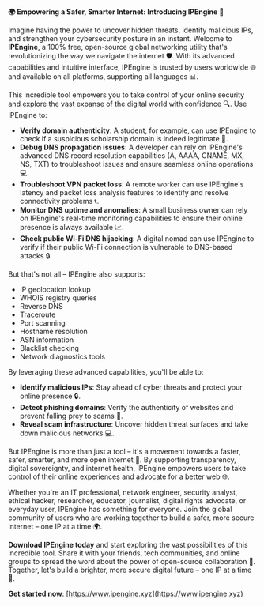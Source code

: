 **🌍 Empowering a Safer, Smarter Internet: Introducing IPEngine 🚀**

Imagine having the power to uncover hidden threats, identify malicious IPs, and strengthen your cybersecurity posture in an instant. Welcome to **IPEngine**, a 100% free, open-source global networking utility that's revolutionizing the way we navigate the internet 🛡️. With its advanced capabilities and intuitive interface, IPEngine is trusted by users worldwide 🌐 and available on all platforms, supporting all languages 📊.

This incredible tool empowers you to take control of your online security and explore the vast expanse of the digital world with confidence 🔍. Use IPEngine to:

*   **Verify domain authenticity**: A student, for example, can use IPEngine to check if a suspicious scholarship domain is indeed legitimate 🤔.
*   **Debug DNS propagation issues**: A developer can rely on IPEngine's advanced DNS record resolution capabilities (A, AAAA, CNAME, MX, NS, TXT) to troubleshoot issues and ensure seamless online operations 💻.
*   **Troubleshoot VPN packet loss**: A remote worker can use IPEngine's latency and packet loss analysis features to identify and resolve connectivity problems 📞.
*   **Monitor DNS uptime and anomalies**: A small business owner can rely on IPEngine's real-time monitoring capabilities to ensure their online presence is always available 📈.
*   **Check public Wi-Fi DNS hijacking**: A digital nomad can use IPEngine to verify if their public Wi-Fi connection is vulnerable to DNS-based attacks 🔒.

But that's not all – IPEngine also supports:

*   IP geolocation lookup
*   WHOIS registry queries
*   Reverse DNS
*   Traceroute
*   Port scanning
*   Hostname resolution
*   ASN information
*   Blacklist checking
*   Network diagnostics tools

By leveraging these advanced capabilities, you'll be able to:

*   **Identify malicious IPs**: Stay ahead of cyber threats and protect your online presence 🔒.
*   **Detect phishing domains**: Verify the authenticity of websites and prevent falling prey to scams 🚫.
*   **Reveal scam infrastructure**: Uncover hidden threat surfaces and take down malicious networks 💻.

But IPEngine is more than just a tool – it's a movement towards a faster, safer, smarter, and more open internet 🔀. By supporting transparency, digital sovereignty, and internet health, IPEngine empowers users to take control of their online experiences and advocate for a better web 🌐.

Whether you're an IT professional, network engineer, security analyst, ethical hacker, researcher, educator, journalist, digital rights advocate, or everyday user, IPEngine has something for everyone. Join the global community of users who are working together to build a safer, more secure internet – one IP at a time 🌍.

**Download IPEngine today** and start exploring the vast possibilities of this incredible tool. Share it with your friends, tech communities, and online groups to spread the word about the power of open-source collaboration 🔗. Together, let's build a brighter, more secure digital future – one IP at a time 🚀.

**Get started now**: [https://www.ipengine.xyz](https://www.ipengine.xyz)